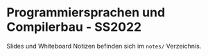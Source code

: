 Programmiersprachen und Compilerbau - SS2022
===

Slides und Whiteboard Notizen befinden sich im `notes/` Verzeichnis.
